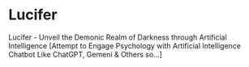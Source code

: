 # Lucifer
Lucifer - Unveil the Demonic Realm of Darkness through Artificial Intelligence [Attempt to Engage Psychology with Artificial Intelligence Chatbot Like ChatGPT, Gemeni & Others so...]
